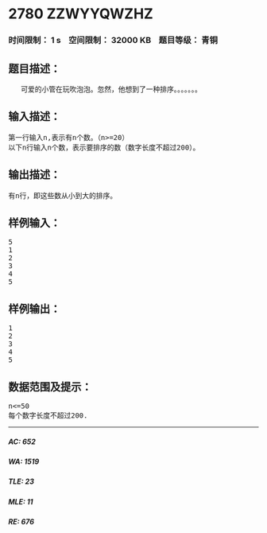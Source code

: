 # 2780 ZZWYYQWZHZ   
### 时间限制： 1 s&nbsp;&nbsp;&nbsp;&nbsp;空间限制： 32000 KB&nbsp;&nbsp;&nbsp;&nbsp;题目等级： 青铜  
## 题目描述：  

<pre>
   可爱的小管在玩吹泡泡。忽然，他想到了一种排序。。。。。。。
</pre>
  
  
## 输入描述：  

<pre>
第一行输入n,表示有n个数。（n>=20）
以下n行输入n个数，表示要排序的数（数字长度不超过200）。
</pre>
  
  
## 输出描述：  

<pre>
有n行，即这些数从小到大的排序。
</pre>
  
  
## 样例输入：  

<pre>
5
1
2
3
4
5
</pre>
  
  
## 样例输出：  

<pre>
1
2
3
4
5
</pre>
  
  
## 数据范围及提示：  

<pre>
n<=50
每个数字长度不超过200.
</pre>
  
  
***  

##### AC: 652  
##### WA: 1519  
##### TLE: 23  
##### MLE: 11  
##### RE: 676  
